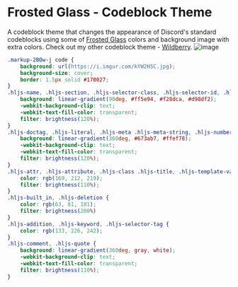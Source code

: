 # Frosted Glass - Codeblock Theme
A codeblock theme that changes the appearance of Discord's standard codeblocks using some of [Frosted Glass](https://github.com/DiscordStyles/FrostedGlass) colors and background image with extra colors. Check out my other codeblock theme - [Wildberry](https://github.com/DiscordAddons/Wildberry-Codeblock-Theme).
![image](https://user-images.githubusercontent.com/72931279/112011210-6a9e0800-8afe-11eb-83b9-0cbddf8e1851.png)

```css
.markup-2BOw-j code {
    background: url(https://i.imgur.com/kYW2H5C.jpg);
    background-size: cover; 
    border: 1.5px solid #170027;
}
.hljs-name, .hljs-section, .hljs-selector-class, .hljs-selector-id, .hljs-title {
    background: linear-gradient(90deg, #ff5e94, #f28dca, #d98df2);
    -webkit-background-clip: text;
    -webkit-text-fill-color: transparent;
    filter: brightness(120%);
}
.hljs-doctag, .hljs-literal, .hljs-meta .hljs-meta-string, .hljs-number, .hljs-regexp, .hljs-string {
    background: linear-gradient(360deg, #673ab7, #ffef78);
    -webkit-background-clip: text;
    -webkit-text-fill-color: transparent;
    filter: brightness(120%);
}
.hljs-attr, .hljs-attribute, .hljs-class .hljs-title, .hljs-template-variable, .hljs-type, .hljs-variable {
    color: rgb(169, 212, 219);
    filter: brightness(110%);
}
.hljs-built_in, .hljs-deletion {
    color: rgb(63, 81, 181);
    filter: brightness(200%)
}
.hljs-addition, .hljs-keyword, .hljs-selector-tag {
    color: rgb(133, 226, 242);
}
.hljs-comment, .hljs-quote {
    background: linear-gradient(360deg, gray, white);
    -webkit-background-clip: text;
    -webkit-text-fill-color: transparent;
    filter: brightness(110%);
}
```
